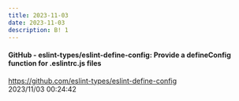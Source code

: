 ```yaml
---
title: 2023-11-03
date: 2023-11-03
description: B! 1
---
```


#### GitHub - eslint-types/eslint-define-config: Provide a defineConfig function for .eslintrc.js files
https://github.com/eslint-types/eslint-define-config<br>
2023/11/03 00:24:42<br>


